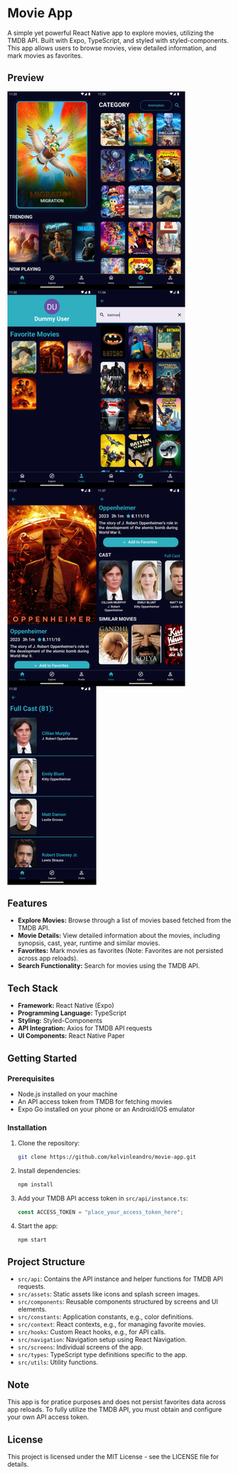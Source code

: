 # Movie App

A simple yet powerful React Native app to explore movies, utilizing the TMDB API. Built with Expo, TypeScript, and styled with styled-components. This app allows users to browse movies, view detailed information, and mark movies as favorites.

## Preview
<div style="display: flex; flex-direction:row; flex-wrap: wrap;">
  <img src="src/assets/preview_home.png" alt="Home screen" style="width: 200px;" />
  <img src="src/assets/preview_explore.png" alt="Explore screen" style="width: 200px;">
  <img src="src/assets/preview_profile.png" alt="Profile screen" style="width: 200px;">
  <img src="src/assets/preview_search.png" alt="Movie Detail 2" style="width: 200px;">
  <img src="src/assets/preview_movie_detail_1.png" alt="Movie detail 1" style="width: 200px;">
  <img src="src/assets/preview_movie_detail_2.png" alt="Movie Detail 2" style="width: 200px;">
  <img src="src/assets/preview_fullcast.png" alt="Full cast screen" style="width: 200px;">
</div>

## Features

- **Explore Movies:** Browse through a list of movies based fetched from the TMDB API.
- **Movie Details:** View detailed information about the movies, including synopsis, cast, year, runtime and similar movies.
- **Favorites:** Mark movies as favorites (Note: Favorites are not persisted across app reloads).
- **Search Functionality:** Search for movies using the TMDB API.

## Tech Stack

- **Framework:** React Native (Expo)
- **Programming Language:** TypeScript
- **Styling:** Styled-Components
- **API Integration:** Axios for TMDB API requests
- **UI Components:** React Native Paper

## Getting Started

### Prerequisites

- Node.js installed on your machine
- An API access token from TMDB for fetching movies
- Expo Go installed on your phone or an Android/iOS emulator

### Installation

1. Clone the repository:
   ```sh
   git clone https://github.com/kelvinleandro/movie-app.git
   ```
2. Install dependencies:
   ```sh
   npm install
   ```
3. Add your TMDB API access token in `src/api/instance.ts`:
   ```js
   const ACCESS_TOKEN = "place_your_access_token_here";
   ```
4. Start the app:
   ```sh
   npm start
   ```

## Project Structure

- `src/api`: Contains the API instance and helper functions for TMDB API requests.
- `src/assets`: Static assets like icons and splash screen images.
- `src/components`: Reusable components structured by screens and UI elements.
- `src/constants`: Application constants, e.g., color definitions.
- `src/context`: React contexts, e.g., for managing favorite movies.
- `src/hooks`: Custom React hooks, e.g., for API calls.
- `src/navigation`: Navigation setup using React Navigation.
- `src/screens`: Individual screens of the app.
- `src/types`: TypeScript type definitions specific to the app.
- `src/utils`: Utility functions.

## Note

This app is for pratice purposes and does not persist favorites data across app reloads. To fully utilize the TMDB API, you must obtain and configure your own API access token.

## License

This project is licensed under the MIT License - see the LICENSE file for details.
